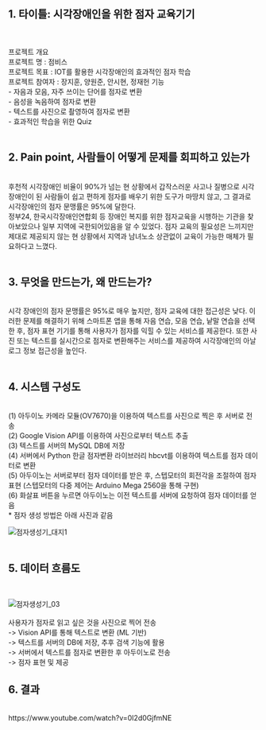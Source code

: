 <h2>1. 타이틀: 시각장애인을 위한 점자 교육기기</h2></br></br>
프로젝트 개요</br>
프로젝트 명 : 점비스</br>
프로젝트 목표 : IOT를 활용한 시각장애인의 효과적인 점자 학습</br>
프로젝트 참여자 : 장지훈, 양원준, 안시현, 정재헌
기능</br>
- 자음과 모음, 자주 쓰이는 단어를 점자로 변환</br>
- 음성을 녹음하여 점자로 변환</br>
- 텍스트를 사진으로 촬영하여 점자로 변환</br>
- 효과적인 학습을 위한 Quiz</br></br>
<h2>2. Pain point, 사람들이 어떻게 문제를 회피하고 있는가</h2></br>
후천적 시각장애인 비율이 90%가 넘는 현 상황에서 갑작스러운 사고나 질병으로 시각 장애인이 된 사람들이 쉽고 편하게 점자를 배우기 위한 도구가 마땅치 않고, 그 결과로 시각장애인의 점자 문맹률은 95%에 달한다.</br>
정부24, 한국시각장애인연합회 등 장애인 복지를 위한 점자교육을 시행하는 기관을 찾아보았으나 일부 지역에 국한되어있음을 알 수 있었다. 점자 교육의 필요성은 느끼지만 제대로 제공되지 않는 현 상황에서 지역과 남녀노소 상관없이 교육이 가능한 매체가 필요하다고 느꼈다.</br></br>
<h2>3. 무엇을 만드는가, 왜 만드는가?</h2></br>
시각 장애인의 점자 문맹률은 95%로 매우 높지만, 점자 교육에 대한 접근성은 낮다. 이러한 문제를 해결하기 위해 스마트폰 앱을 통해 자음 연습, 모음 연습, 낱말 연습을 선택한 후, 점자 표현 기기를 통해 사용자가 점자를 익힐 수 있는 서비스를 제공한다. 또한 사진 또는 텍스트를 실시간으로 점자로 변환해주는 서비스를 제공하여 시각장애인의 아날로그 정보 접근성을 높인다.</br></br> 
<h2>4. 시스템 구성도</h2> 
</br>(1) 아두이노 카메라 모듈(OV7670)을 이용하여 텍스트를 사진으로 찍은 후 서버로 전송
</br>(2) Google Vision API를 이용하여 사진으로부터 텍스트 추출
</br>(3) 텍스트를 서버의 MySQL DB에 저장
</br>(4) 서버에서 Python 한글 점자변환 라이브러리 hbcvt를 이용하여 텍스트를 점자 데이터로 변환
</br>(5) 아두이노는 서버로부터 점자 데이터를 받은 후, 스텝모터의 회전각을 조절하여 점자 표현 (스텝모터의 다중 제어는 Arduino Mega 2560을 통해 구현)
</br>(6) 화살표 버튼을 누르면 아두이노는 이전 텍스트를 서버에 요청하여 점자 데이터를 얻음
</br>    * 점자 생성 방법은 아래 사진과 같음 
</br>


![점자생성기_대지1](https://github.com/JihoonJang/CapstoneDesign/blob/master/%EC%A0%90%EC%9E%90%EC%83%9D%EC%84%B1%EA%B8%B0_%EB%8C%80%EC%A7%80%201.jpg)
</br></br>
<h2>5. 데이터 흐름도</h2>
</br>


![점자생성기_03](https://github.com/JihoonJang/CapstoneDesign/blob/master/%EC%A0%90%EC%9E%90%EC%83%9D%EC%84%B1%EA%B8%B0_03.jpg)
</br>
</br>사용자가 점자로 읽고 싶은 것을 사진으로 찍어 전송 
</br>-> Vision API를 통해 텍스트로 변환 (ML 기반) 
</br>-> 텍스트를 서버의 DB에 저장, 추후 검색 기능에 활용
</br>-> 서버에서 텍스트를 점자로 변환한 후 아두이노로 전송
</br>-> 점자 표현 및 제공
</br>

<h2>6. 결과</h2></br>
https://www.youtube.com/watch?v=0I2d0GjfmNE

